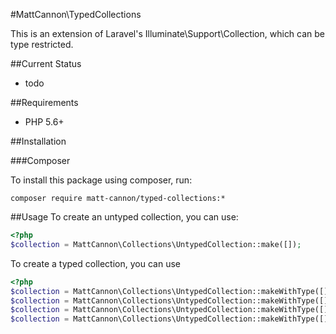 #MattCannon\TypedCollections

This is an extension of Laravel's Illuminate\Support\Collection,
which can be type restricted.
 
##Current Status

* todo

##Requirements

* PHP 5.6+

##Installation

###Composer

To install this package using composer, run: 

`composer require matt-cannon/typed-collections:*`

##Usage
To create an untyped collection, you can use:

```php
<?php
$collection = MattCannon\Collections\UntypedCollection::make([]);
```

To create a typed collection, you can use

```php
<?php
$collection = MattCannon\Collections\UntypedCollection::makeWithType([],'string');
$collection = MattCannon\Collections\UntypedCollection::makeWithType([],'integer');
$collection = MattCannon\Collections\UntypedCollection::makeWithType([],'stdClass');
$collection = MattCannon\Collections\UntypedCollection::makeWithType([],'\Namespace\CustomClass');
```
